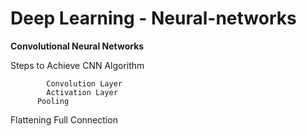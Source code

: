 # Deep Learning   -  Neural-networks


**Convolutional Neural Networks** 

Steps to Achieve CNN Algorithm

            Convolution Layer
            Activation Layer
          Pooling 
  Flattening
  Full Connection
  










